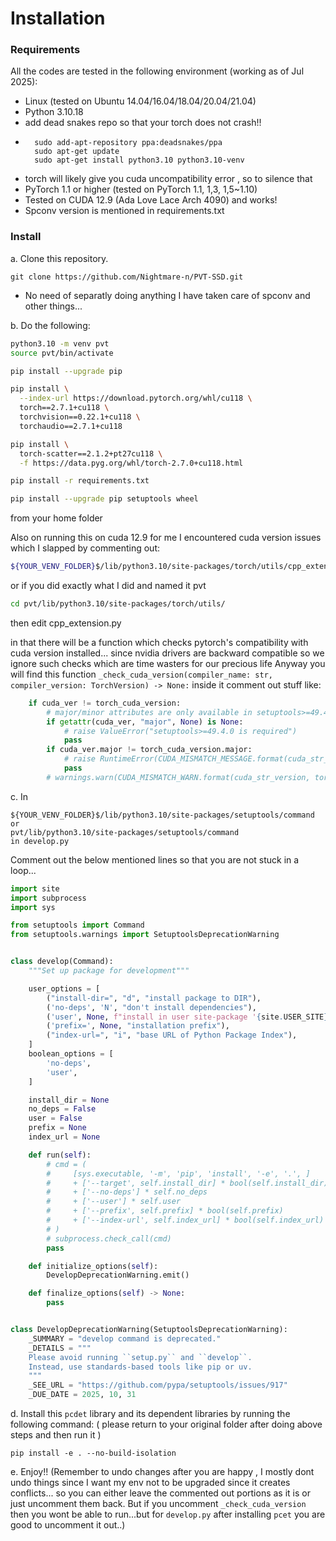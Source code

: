 # Installation

### Requirements
All the codes are tested in the following environment (working as of  Jul 2025):
* Linux (tested on Ubuntu 14.04/16.04/18.04/20.04/21.04)
* Python 3.10.18 
* add dead snakes repo so that your torch does not crash!!
* ```shell
    sudo add-apt-repository ppa:deadsnakes/ppa
    sudo apt-get update
    sudo apt-get install python3.10 python3.10-venv
    ```
* torch will likely give you cuda uncompatibility error , so to silence that
* PyTorch 1.1 or higher (tested on PyTorch 1.1, 1,3, 1,5~1.10)
* Tested on CUDA 12.9 (Ada Love Lace Arch 4090) and works!
* Spconv version is mentioned in requirements.txt


### Install 

a. Clone this repository.
```shell
git clone https://github.com/Nightmare-n/PVT-SSD.git
```

* No need of separatly doing anything I have taken care of spconv and other things...

b. Do the following:
```bash
python3.10 -m venv pvt
source pvt/bin/activate

pip install --upgrade pip

pip install \
  --index-url https://download.pytorch.org/whl/cu118 \
  torch==2.7.1+cu118 \
  torchvision==0.22.1+cu118 \
  torchaudio==2.7.1+cu118

pip install \
  torch-scatter==2.1.2+pt27cu118 \
  -f https://data.pyg.org/whl/torch-2.7.0+cu118.html

pip install -r requirements.txt

pip install --upgrade pip setuptools wheel
```
from your home folder

Also on running this on cuda 12.9 for me I encountered cuda version issues which I slapped by commenting out:
```bash
${YOUR_VENV_FOLDER}$/lib/python3.10/site-packages/torch/utils/cpp_extension.py
```
or if you did exactly what I did and named it pvt
```bash
cd pvt/lib/python3.10/site-packages/torch/utils/
```
then edit cpp_extension.py

in that there will be a function which checks pytorch's compatibility with cuda version installed...
since nvidia drivers are backward compatible so we ignore such checks which are time wasters for our precious life
Anyway you will find this function `_check_cuda_version(compiler_name: str, compiler_version: TorchVersion) -> None:`
inside it comment out stuff like:
```python
    if cuda_ver != torch_cuda_version:
        # major/minor attributes are only available in setuptools>=49.4.0
        if getattr(cuda_ver, "major", None) is None:
            # raise ValueError("setuptools>=49.4.0 is required")
            pass
        if cuda_ver.major != torch_cuda_version.major:
            # raise RuntimeError(CUDA_MISMATCH_MESSAGE.format(cuda_str_version, torch.version.cuda))
            pass
        # warnings.warn(CUDA_MISMATCH_WARN.format(cuda_str_version, torch.version.cuda))
```
c. In 
```shell
${YOUR_VENV_FOLDER}$/lib/python3.10/site-packages/setuptools/command
or 
pvt/lib/python3.10/site-packages/setuptools/command
in develop.py
```
Comment out the below mentioned lines so that you are not stuck in a loop...
```python
import site
import subprocess
import sys

from setuptools import Command
from setuptools.warnings import SetuptoolsDeprecationWarning


class develop(Command):
    """Set up package for development"""

    user_options = [
        ("install-dir=", "d", "install package to DIR"),
        ('no-deps', 'N', "don't install dependencies"),
        ('user', None, f"install in user site-package '{site.USER_SITE}'"),
        ('prefix=', None, "installation prefix"),
        ("index-url=", "i", "base URL of Python Package Index"),
    ]
    boolean_options = [
        'no-deps',
        'user',
    ]

    install_dir = None
    no_deps = False
    user = False
    prefix = None
    index_url = None

    def run(self):
        # cmd = (
        #     [sys.executable, '-m', 'pip', 'install', '-e', '.', ]
        #     + ['--target', self.install_dir] * bool(self.install_dir)
        #     + ['--no-deps'] * self.no_deps
        #     + ['--user'] * self.user
        #     + ['--prefix', self.prefix] * bool(self.prefix)
        #     + ['--index-url', self.index_url] * bool(self.index_url)
        # )
        # subprocess.check_call(cmd)
        pass

    def initialize_options(self):
        DevelopDeprecationWarning.emit()

    def finalize_options(self) -> None:
        pass


class DevelopDeprecationWarning(SetuptoolsDeprecationWarning):
    _SUMMARY = "develop command is deprecated."
    _DETAILS = """
    Please avoid running ``setup.py`` and ``develop``.
    Instead, use standards-based tools like pip or uv.
    """
    _SEE_URL = "https://github.com/pypa/setuptools/issues/917"
    _DUE_DATE = 2025, 10, 31
```

d. Install this `pcdet` library and its dependent libraries by running the following command:
( please return to your original folder after doing above steps and then run it )
```shell
pip install -e . --no-build-isolation
```

e. Enjoy!! (Remember to undo changes after you are happy , I mostly dont undo things since I want my env not to be upgraded since it creates conflicts... so you can either leave the commented out portions as it is or just uncomment them back. But if you uncomment `_check_cuda_version` then you wont be able to run...but for `develop.py` after installing `pcet` you are good to uncomment it out..)
